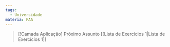 ```yaml
---
tags:
  - Universidade
materia: PAA
---
```


> [!Camada Aplicação] Próximo Assunto 
> [[Lista de Exercı́cios 1|Lista de Exercı́cios 1]]